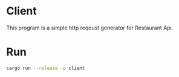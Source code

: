 # Client
This program is a simple http reqeust generator for Restaurant Api.

# Run
```bash
cargo run --release -p client
```
